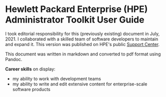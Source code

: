 # Hewlett Packard Enterprise (HPE) Administrator Toolkit User Guide

I took editorial responsibility for this (previously existing) document in July, 2021. I collaborated with a skilled team of software developers to maintain and expand it. This version was published on HPE's public [Support Center](https://support.hpe.com/hpesc/public/docDisplay?docLocale=en_US&docId=a00119704en_us).

This document was written in markdown and converted to pdf format using Pandoc.

**Career skills** on display:

- my ability to work with development teams
- my ability to write and edit extensive content for enterprise-scale software products
